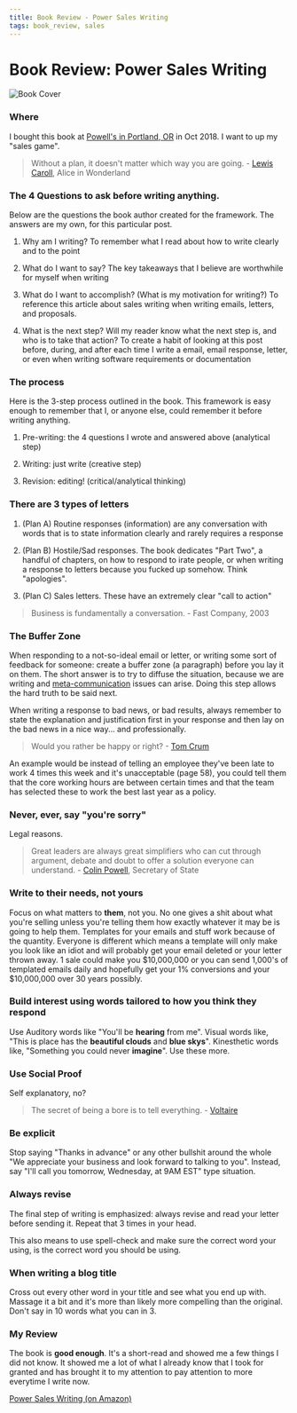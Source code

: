 ```yaml
---
title: Book Review - Power Sales Writing 
tags: book_review, sales
---
```


# Book Review: Power Sales Writing

![Book Cover](https://images-na.ssl-images-amazon.com/images/I/51bM6E7nBJL._SY346_.jpg)

### Where

I bought this book at [Powell's in Portland, OR](https://www.powells.com/) in Oct 2018. I want to up my "sales game". 

> Without a plan, it doesn't matter which way you are going. - [Lewis Caroll](https://en.wikipedia.org/wiki/Lewis_Carroll), Alice in Wonderland

### The 4 Questions to ask before writing anything.

Below are the questions the book author created for the framework. The answers are my own, for this particular post.

1. Why am I writing?  To remember what I read about how to write clearly and to the point

2. What do I want to say?  The key takeaways that I believe are worthwhile for myself when writing

3. What do I want to accomplish? (What is my motivation for writing?) To reference this article about sales writing when writing emails, letters, and proposals. 

4. What is the next step? Will my reader know what the next step is, and who is to take that action?  To create a habit of looking at this post before, during, and after each time I write a email, email response, letter, or even when writing software requirements or documentation

### The process

Here is the 3-step process outlined in the book. This framework is easy enough to remember that I, or anyone else, could remember it before writing anything.

1. Pre-writing: the 4 questions I wrote and answered above (analytical step)

2. Writing: just write (creative step)

3. Revision: editing! (critical/analytical thinking)

### There are 3 types of letters

1. (Plan A) Routine responses (information) are any conversation with words that is to state information clearly and rarely requires a response

2. (Plan B) Hostile/Sad responses. The book dedicates "Part Two", a handful of chapters, on how to respond to irate people, or when writing a response to letters because you fucked up somehow. Think "apologies".

3. (Plan C) Sales letters. These have an extremely clear "call to action"

> Business is fundamentally a conversation. - Fast Company, 2003

### The Buffer Zone

When responding to a not-so-ideal email or letter, or writing some sort of feedback for someone: create a buffer zone (a paragraph) before you lay it on them.  The short answer is to try to diffuse the situation, because we are writing and [meta-communication](https://psychcentral.com/lib/meta-communication-what-i-said-isnt-what-i-meant/) issues can arise.  Doing this step allows the hard truth to be said next.

When writing a response to bad news, or bad results, always remember to state the explanation and justification first in your response and then lay on the bad news in a nice way... and professionally.

> Would you rather be happy or right? - [Tom Crum](http://aikiworks.com/aboutus.html)

An example would be instead of telling an employee they've been late to work 4 times this week and it's unacceptable (page 58), you could tell them that the core working hours are between certain times and that the team has selected these to work the best last year as a policy.  

### Never, ever, say "you're sorry"

Legal reasons.

> Great leaders are always great simplifiers who can cut through argument, debate and doubt to offer a solution everyone can understand. - [Colin Powell](https://en.wikipedia.org/wiki/Colin_Powell), Secretary of State

### Write to their needs, not yours

Focus on what matters to **them**, not you. No one gives a shit about what you're selling unless you're telling them how exactly whatever it may be is going to help them. Templates for your emails and stuff work because of the quantity. Everyone is different which means a template will only make you look like an idiot and will probably get your email deleted or your letter thrown away. 1 sale could make you $10,000,000 or you can send 1,000's of templated emails daily and hopefully get your 1% conversions and your $10,000,000 over 30 years possibly.

### Build interest using words tailored to how you think they respond

Use Auditory words like "You'll be **hearing** from me". Visual words like, "This is place has the **beautiful clouds** and **blue skys**". Kinesthetic words like, "Something you could never **imagine**". Use these more.

### Use Social Proof

Self explanatory, no?

> The secret of being a bore is to tell everything. - [Voltaire](https://en.wikipedia.org/wiki/Voltaire)

### Be explicit

Stop saying "Thanks in advance" or any other bullshit around the whole "We appreciate your business and look forward to talking to you". Instead, say "I'll call you tomorrow, Wednesday, at 9AM EST" type situation.

### Always revise

The final step of writing is emphasized: always revise and read your letter before sending it. Repeat that 3 times in your head.

This also means to use spell-check and make sure the correct word your using, is the correct word you should be using.

### When writing a blog title

Cross out every other word in your title and see what you end up with. Massage it a bit and it's more than likely more compelling than the original. Don't say in 10 words what you can in 3.

### My Review

The book is **good enough**. It's a short-read and showed me a few things I did not know. It showed me a lot of what I already know that I took for granted and has brought it to my attention to pay attention to more everytime I write now.

[Power Sales Writing (on Amazon)](https://amzn.to/2S5PXsw)
